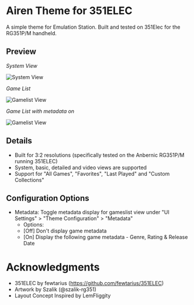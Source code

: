 # Airen Theme for 351ELEC

A simple theme for Emulation Station. Built and tested on 351Elec for the RG351P/M handheld.


## Preview

*System View*

![System View](https://i.imgur.com/oy85ZUB.png)

*Game List*

![Gamelist View](https://i.imgur.com/bAHZ3qZ.png)

*Game List with metadata on*

![Gamelist View](https://i.imgur.com/06lQPQA.png)


## Details

- Built for 3:2 resolutions (specifically tested on the Anbernic RG351P/M running 351ELEC) 
- System, basic, detailed and video views are supported
- Support for "All Games", "Favorites", "Last Played" and "Custom Collections"


## Configuration Options

- Metadata: Toggle metadata display for gameslist view under "UI Settings" > "Theme Configuration" > "Metadata"
  - Options:
  - [Off] Don't display game metadata
  - [On] Display the following game metadata - Genre, Rating & Release Date


# Acknowledgments
- 351ELEC by fewtarius (https://github.com/fewtarius/351ELEC)
- Artwork by Szalik (@szalik-rg351)
- Layout Concept Inspired by LemFliggity
